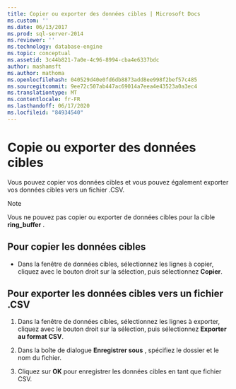 ```yaml
---
title: Copier ou exporter des données cibles | Microsoft Docs
ms.custom: ''
ms.date: 06/13/2017
ms.prod: sql-server-2014
ms.reviewer: ''
ms.technology: database-engine
ms.topic: conceptual
ms.assetid: 3c44b821-7a0e-4c96-8994-cba4e6337bdc
author: mashamsft
ms.author: mathoma
ms.openlocfilehash: 040529d40e0fd6db8873add8ee998f2bef57c485
ms.sourcegitcommit: 9ee72c507ab447ac69014a7eea4e43523a0a3ec4
ms.translationtype: MT
ms.contentlocale: fr-FR
ms.lasthandoff: 06/17/2020
ms.locfileid: "84934540"
---
```

# <a name="copy-or-export-target-data"></a>Copie ou exporter des données cibles
  Vous pouvez copier vos données cibles et vous pouvez également exporter vos données cibles vers un fichier .CSV.  
  
> [!NOTE]  
>  Vous ne pouvez pas copier ou exporter de données cibles pour la cible **ring_buffer** .  
  
## <a name="to-copy-target-data"></a>Pour copier les données cibles  
  
-   Dans la fenêtre de données cibles, sélectionnez les lignes à copier, cliquez avec le bouton droit sur la sélection, puis sélectionnez **Copier**.  
  
## <a name="to-export-target-data-to-a-csv-file"></a>Pour exporter les données cibles vers un fichier .CSV  
  
1.  Dans la fenêtre de données cibles, sélectionnez les lignes à exporter, cliquez avec le bouton droit sur la sélection, puis sélectionnez **Exporter au format CSV**.  
  
2.  Dans la boîte de dialogue **Enregistrer sous** , spécifiez le dossier et le nom du fichier.  
  
3.  Cliquez sur **OK** pour enregistrer les données cibles en tant que fichier CSV.  
  
  
